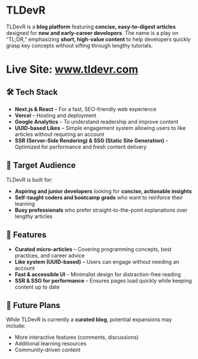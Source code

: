 # TLDevR

TLDevR is a **blog platform** featuring **concise, easy-to-digest articles** designed for **new and early-career developers**. The name is a play on “TL;DR,” emphasizing **short, high-value content** to help developers quickly grasp key concepts without sifting through lengthy tutorials.

# Live Site: www.tldevr.com

## 🛠 Tech Stack

- **Next.js & React** – For a fast, SEO-friendly web experience
- **Vercel** – Hosting and deployment
- **Google Analytics** – To understand readership and improve content
- **UUID-based Likes** – Simple engagement system allowing users to like articles without requiring an account
- **SSR (Server-Side Rendering) & SSG (Static Site Generation)** – Optimized for performance and fresh content delivery

## 🎯 Target Audience

TLDevR is built for:

- **Aspiring and junior developers** looking for **concise, actionable insights**
- **Self-taught coders and bootcamp grads** who want to reinforce their learning
- **Busy professionals** who prefer straight-to-the-point explanations over lengthy articles

## 🚀 Features

- **Curated micro-articles** – Covering programming concepts, best practices, and career advice
- **Like system (UUID-based)** – Users can engage without needing an account
- **Fast & accessible UI** – Minimalist design for distraction-free reading
- **SSR & SSG for performance** – Ensures pages load quickly while keeping content up to date

## 📌 Future Plans

While TLDevR is currently a **curated blog**, potential expansions may include:

- More interactive features (comments, discussions)
- Additional learning resources
- Community-driven content
